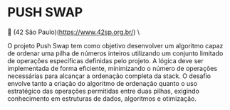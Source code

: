 # PUSH SWAP
🚩 (42 São Paulo)(https://www.42sp.org.br/) \

O projeto Push Swap tem como objetivo desenvolver um algoritmo capaz de ordenar 
uma pilha de números inteiros utilizando um conjunto limitado de operações 
específicas definidas pelo projeto. A lógica deve ser implementada de forma 
eficiente, minimizando o número de operações necessárias para alcançar a 
ordenação completa da stack. O desafio envolve tanto a criação do algoritmo de 
ordenação quanto o uso estratégico das operações permitidas entre duas pilhas, 
exigindo conhecimento em estruturas de dados, algoritmos e otimização.
